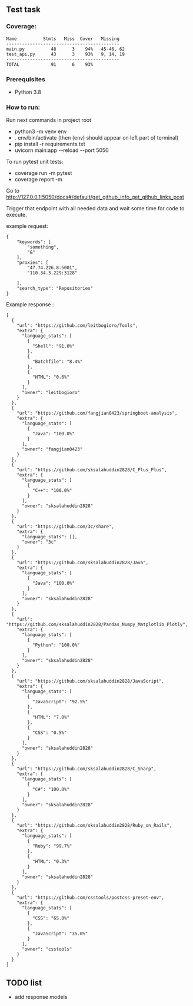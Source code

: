 ## Test task

### Coverage:

    Name          Stmts   Miss  Cover   Missing
    -------------------------------------------
    main.py          48      3    94%   45-46, 62
    test_api.py      43      3    93%   9, 14, 19
    -------------------------------------------
    TOTAL            91      6    93%

### Prerequisites 
- Python 3.8
### How to run:
Run next commands in project root
- python3 -m venv env
- . env/bin/activate (then (env) should appear on left part of terminal)
- pip install -r requirements.txt
- uvicorn main:app --reload --port 5050

To run pytest unit tests: 
- coverage run -m pytest
- coverage report -m

Go to http://127.0.0.1:5050/docs#/default/get_github_info_get_github_links_post

Trigger that endpoint with all needed data and wait some time for code to execute.

example request:

    {
        "keywords": [
            "something",
            "&"
        ],
        "proxies": [
            "47.74.226.8:5001",
            "110.34.3.229:3128"
    
        ],
        "search_type": "Repositories"
    }

Example response :

    [
      {
        "url": "https://github.com/leitbogioro/Tools",
        "extra": {
          "language_stats": [
            {
              "Shell": "91.0%"
            },
            {
              "Batchfile": "8.4%"
            },
            {
              "HTML": "0.6%"
            }
          ],
          "owner": "leitbogioro"
        }
      },
      {
        "url": "https://github.com/fangjian0423/springboot-analysis",
        "extra": {
          "language_stats": [
            {
              "Java": "100.0%"
            }
          ],
          "owner": "fangjian0423"
        }
      },
      {
        "url": "https://github.com/sksalahuddin2828/C_Plus_Plus",
        "extra": {
          "language_stats": [
            {
              "C++": "100.0%"
            }
          ],
          "owner": "sksalahuddin2828"
        }
      },
      {
        "url": "https://github.com/3c/share",
        "extra": {
          "language_stats": [],
          "owner": "3c"
        }
      },
      {
        "url": "https://github.com/sksalahuddin2828/Java",
        "extra": {
          "language_stats": [
            {
              "Java": "100.0%"
            }
          ],
          "owner": "sksalahuddin2828"
        }
      },
      {
        "url": "https://github.com/sksalahuddin2828/Pandas_Numpy_Matplotlib_Plotly",
        "extra": {
          "language_stats": [
            {
              "Python": "100.0%"
            }
          ],
          "owner": "sksalahuddin2828"
        }
      },
      {
        "url": "https://github.com/sksalahuddin2828/JavaScript",
        "extra": {
          "language_stats": [
            {
              "JavaScript": "92.5%"
            },
            {
              "HTML": "7.0%"
            },
            {
              "CSS": "0.5%"
            }
          ],
          "owner": "sksalahuddin2828"
        }
      },
      {
        "url": "https://github.com/sksalahuddin2828/C_Sharp",
        "extra": {
          "language_stats": [
            {
              "C#": "100.0%"
            }
          ],
          "owner": "sksalahuddin2828"
        }
      },
      {
        "url": "https://github.com/sksalahuddin2828/Ruby_on_Rails",
        "extra": {
          "language_stats": [
            {
              "Ruby": "99.7%"
            },
            {
              "HTML": "0.3%"
            }
          ],
          "owner": "sksalahuddin2828"
        }
      },
      {
        "url": "https://github.com/csstools/postcss-preset-env",
        "extra": {
          "language_stats": [
            {
              "CSS": "65.0%"
            },
            {
              "JavaScript": "35.0%"
            }
          ],
          "owner": "csstools"
        }
      }
    ]

## TODO list
- add response models

